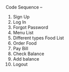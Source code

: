 Code Sequence –
1. Sign Up
2. Log In
3. Forgot Password
4. Menu List
5. Different types Food List
6. Order Food
7. Pay Bill
8. Check Balance
9. Add balance
10. Logout
